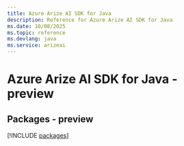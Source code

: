 ```yaml
---
title: Azure Arize AI SDK for Java
description: Reference for Azure Arize AI SDK for Java
ms.date: 10/08/2025
ms.topic: reference
ms.devlang: java
ms.service: arizeai
---
```

# Azure Arize AI SDK for Java - preview
## Packages - preview
[!INCLUDE [packages](arize-ai-index.md)]